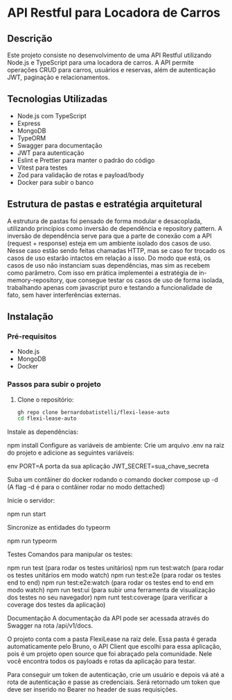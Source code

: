 # API Restful para Locadora de Carros

## Descrição
Este projeto consiste no desenvolvimento de uma API Restful utilizando Node.js e TypeScript para uma locadora de carros. A API permite operações CRUD para carros, usuários e reservas, além de autenticação JWT, paginação e relacionamentos.

## Tecnologias Utilizadas
- Node.js com TypeScript
- Express
- MongoDB
- TypeORM
- Swagger para documentação
- JWT para autenticação
- Eslint e Prettier para manter o padrão do código
- Vitest para testes
- Zod para validação de rotas e payload/body
- Docker para subir o banco

## Estrutura de pastas e estratégia arquitetural
A estrutura de pastas foi pensado de forma modular e desacoplada, utilizando princípios como inversão de dependência e repository pattern.
A inversão de dependência serve para que a parte de conexão com a API (request + response) esteja em um ambiente isolado dos casos de uso.
Nesse caso estão sendo feitas chamadas HTTP, mas se caso for trocado os casos de uso estarão intactos em relação a isso.
Do modo que está, os casos de uso não instanciam suas dependências, mas sim as recebem como parâmetro.
Com isso em prática implementei a estratégia de in-memory-repository, que consegue testar os casos de uso de forma isolada,
trabalhando apenas com javascript puro e testando a funcionalidade de fato, sem haver interferências externas.

## Instalação

### Pré-requisitos
- Node.js
- MongoDB
- Docker

### Passos para subir o projeto
1. Clone o repositório:
   ```sh
   gh repo clone bernardobatistelli/flexi-lease-auto
   cd flexi-lease-auto
Instale as dependências:

npm install
Configure as variáveis de ambiente:
Crie um arquivo .env na raiz do projeto e adicione as seguintes variáveis:

env
PORT=A porta da sua aplicação
JWT_SECRET=sua_chave_secreta

Suba um contâiner do docker rodando o comando docker compose up -d 
(A flag -d é para o contâiner rodar no modo dettached)

Inicie o servidor:

npm run start

Sincronize as entidades do typeorm

npm run typeorm

Testes
Comandos para manipular os testes:

npm run test (para rodar os testes unitários)
npm run test:watch (para rodar os testes unitários em modo watch)
npm run test:e2e (para rodar os testes end to end)
npm run test:e2e:watch (para rodar os testes end to end em modo watch)
npm run test:ui (para subir uma ferramenta de visualização dos testes no seu navegador)
npm runt test:coverage (para verificar a coverage dos testes da aplicação)

Documentação
A documentação da API pode ser acessada através do Swagger na rota /api/v1/docs.

O projeto conta com a pasta FlexiLease na raiz dele. Essa pasta é gerada automaticamente pelo Bruno, 
o API Client que escolhi para essa aplicação, pois é um projeto open source que foi abraçado pela comunidade. 
Nele você encontra todos os payloads e rotas da aplicação para testar.

Para conseguir um token de autenticação, crie um usuário e depois vá até a rota de autenticação e 
passe as credenciais. Será retornado um token que deve ser inserido no Bearer no header de suas requisições.
